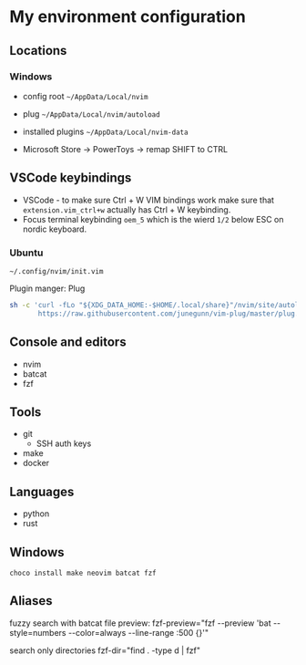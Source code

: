 # My environment configuration

## Locations
### Windows
- config root `~/AppData/Local/nvim`
- plug `~/AppData/Local/nvim/autoload`
- installed plugins `~/AppData/Local/nvim-data`

- Microsoft Store -> PowerToys -> remap SHIFT to CTRL


## VSCode keybindings
- VSCode - to make sure Ctrl + W VIM bindings work make sure that `extension.vim_ctrl+w` actually has Ctrl + W keybinding.
- Focus terminal keybinding `oem_5` which is the wierd `1/2` below ESC on nordic keyboard.
### Ubuntu
`~/.config/nvim/init.vim`

Plugin manger: Plug

```bash
sh -c 'curl -fLo "${XDG_DATA_HOME:-$HOME/.local/share}"/nvim/site/autoload/plug.vim --create-dirs \
       https://raw.githubusercontent.com/junegunn/vim-plug/master/plug.vim'
```


## Console and editors 
- nvim
- batcat
- fzf

## Tools
- git
    - SSH auth keys
- make
- docker

## Languages
- python
- rust

## Windows
```
choco install make neovim batcat fzf
```


## Aliases
fuzzy search with batcat file preview:
fzf-preview="fzf --preview 'bat --style=numbers --color=always --line-range :500 {}'"

search only directories
fzf-dir="find . -type d | fzf"
